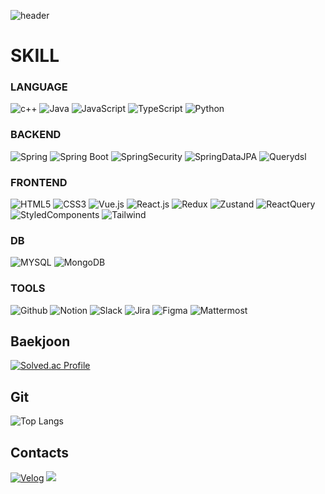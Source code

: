 ![header](https://capsule-render.vercel.app/api?type=slice&color=9ce6e1&height=200&section=header&text=WELCOME%&desc=Moonhee's%20Github&fontAlign=45&fontAlignY=40&fontColor=000000&fontSize=55&descAlign=72&descAlignY=60&descSize=30&descColor=8dd9d4&rotate=13)
# SKILL
### LANGUAGE
![c++](https://img.shields.io/badge/C++-00599C.svg?&style-square-red?style=flat-square&logo=cplusplus&logoColor=white)
![Java](https://img.shields.io/badge/JAVA-007396.svg?&style-square-red?style=flat-square&logo=Java&logoColor=white)
![JavaScript](https://img.shields.io/badge/JavaScript-F7DF1E.svg?&style-square-red?style=flat-square&logo=JavaScript&logoColor=white)
![TypeScript](https://img.shields.io/badge/TypeScript-3178C6.svg?&style-square-red?style=flat-square&logo=typescript&logoColor=white)
![Python](https://img.shields.io/badge/Python-3776AB.svg?&style-square-red?style=flat-square&logo=python&logoColor=white)

### BACKEND
![Spring](https://img.shields.io/badge/Spring-6DB33F.svg?&style-square-red?style=flat-square&logo=spring&logoColor=white)
![Spring Boot](https://img.shields.io/badge/SpringBoot-6DB33F.svg?&style-square-red?style=flat-square&logo=springboot&logoColor=white)
![SpringSecurity](https://img.shields.io/badge/SpringSecurity-6DB33F.svg?&style-square-red?style=flat-square&logo=springsecurity&logoColor=white)
![SpringDataJPA](https://img.shields.io/badge/SpringDataJPA-6DB33F.svg?&style-square-red?style=flat-square&logo=spring&logoColor=white)
![Querydsl](https://img.shields.io/badge/Querydsl-468acf.svg?&style-flat-square?style=flat-square&logo=Querydsl&logoColor=white)

### FRONTEND
![HTML5](https://img.shields.io/badge/HTML5-E34F26.svg?&style-square-red?style=flat-square&logo=html5&logoColor=white)
![CSS3](https://img.shields.io/badge/CSS3-1572B6.svg?&style-square-red?style=flat-square&logo=CSS3&logoColor=white)
![Vue.js](https://img.shields.io/badge/Vue.js-4FC08D.svg?&style-square-red?style=flat-square&logo=Vue.js&logoColor=white)
![React.js](https://img.shields.io/badge/React.js-61DAFB?&style-square-red?style=flat-square&logo=React&logoColor=white)
![Redux](https://img.shields.io/badge/Redux-764ABC?&style-square-red?style=flat-square&logo=redux&logoColor=white)
![Zustand](https://img.shields.io/badge/Zustand-A5917D.svg?&style-square-red?style=flat-square&logo=zustand&logoColor=white)
![ReactQuery](https://img.shields.io/badge/ReactQuery-FF4154.svg?&style-square-red?style=flat-square&logo=reactquery&logoColor=white)
![StyledComponents](https://img.shields.io/badge/Styled-Components-DB7093?&style-square-red?style=flat-square&logo=styledcomponents&logoColor=white)
![Tailwind](https://img.shields.io/badge/Tailwind-06B6D4?&style-square-red?style=flat-square&logo=tailwindcss&logoColor=white)

### DB
![MYSQL](https://img.shields.io/badge/MYSQL-4479A1.svg?&style-square-red?style=flat-square&logo=mysql&logoColor=white)
![MongoDB](https://img.shields.io/badge/MongoDB-47A248?&style-square-red?style=flat-square&logo=MongoDB&logoColor=white)

### TOOLS
![Github](https://img.shields.io/badge/GitHub-181717?&style-square-red?style=flat-square&logo=github&logoColor=white)
![Notion](https://img.shields.io/badge/Notion-000000?&style-square-red?style=flat-square&logo=notion&logoColor=white)
![Slack](https://img.shields.io/badge/Slack-4A154B?&style-square-red?style=flat-square&logo=slack&logoColor=white)
![Jira](https://img.shields.io/badge/Jira-0052CC?&style-square-red?style=flat-square&logo=jira&logoColor=white)
![Figma](https://img.shields.io/badge/Figma-F24E1E?&style-square-red?style=flat-square&logo=figma&logoColor=white)
![Mattermost](https://img.shields.io/badge/Mattermost-0058CC?&style-square-red?style=flat-square&logo=mattermost&logoColor=white)

## Baekjoon
[![Solved.ac Profile](http://mazassumnida.wtf/api/v2/generate_badge?boj=homoonshi)](https://solved.ac/homoonshi/)

## Git
![Top Langs](https://github-readme-stats.vercel.app/api/top-langs/?username=homoonshi&layout=compact)

## Contacts
[![Velog](https://img.shields.io/badge/Velog-20C997.svg?&style-square-red?style=flat-square&logo=Velog&logoColor=white&link=https://velog.io/@homoonshi/posts)](https://velog.io/@homoonshi/posts) 
 <a href="mailto:homoonshi@gmail.com">
   <img src="https://img.shields.io/badge/Gmail-d14836?style=flat-square&logo=Gmail&logoColor=white&link=leegm1798@naver.com"/>
</a>

